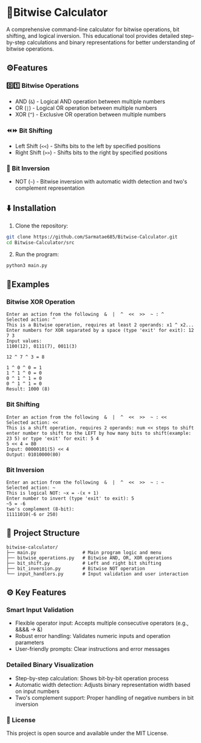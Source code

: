 # 📱Bitwise Calculator

A comprehensive command-line calculator for bitwise operations, bit shifting, and logical inversion. This educational tool provides detailed step-by-step calculations and binary representations for better understanding of bitwise operations.

## ⚙️Features
### 0️⃣1️⃣ Bitwise Operations
- AND (`&`) - Logical AND operation between multiple numbers
- OR (`|`) - Logical OR operation between multiple numbers
- XOR (`^`) - Exclusive OR operation between multiple numbers

### ⏪⏩ Bit Shifting
- Left Shift (`<<`) - Shifts bits to the left by specified positions
- Right Shift (`>>`) - Shifts bits to the right by specified positions

### 🔄 Bit Inversion
- NOT (`~`) - Bitwise inversion with automatic width detection and two's complement representation

## ⬇️ Installation
1. Clone the repository:
```bash
git clone https://github.com/Sarmatae685/Bitwise-Calculator.git
cd Bitwise-Calculator/src
```
2. Run the program:
```bash
python3 main.py
``` 

## 📌Examples
### Bitwise XOR Operation
```
Enter an action from the following  &  |  ^  <<  >>  ~ : ^
Selected action: ^
This is a Bitwise operation, requires at least 2 operands: x1 ^ x2...
Enter numbers for XOR separated by a space (type 'exit' for exit): 12 7 3
Input values: 
1100(12), 0111(7), 0011(3)

12 ^ 7 ^ 3 = 8

1 ^ 0 ^ 0 = 1
1 ^ 1 ^ 0 = 0
0 ^ 1 ^ 1 = 0
0 ^ 1 ^ 1 = 0
Result: 1000 (8)
```
### Bit Shifting
```
Enter an action from the following  &  |  ^  <<  >>  ~ : <<
Selected action: <<
This is a shift operation, requires 2 operands: num << steps to shift
enter number to shift to the LEFT by how many bits to shift(example: 23 5) or type 'exit' for exit: 5 4
5 << 4 = 80
Input: 00000101(5) << 4
Output: 01010000(80)
```
### Bit Inversion
```
Enter an action from the following  &  |  ^  <<  >>  ~ : ~
Selected action: ~
This is logical NOT: ~x = -(x + 1)
Enter number to invert (type 'exit' to exit): 5
~5 = -6
two's complement (8-bit): 
11111010(-6 or 250)
```

## 📁 Project Structure
```
bitwise-calculator/
├── main.py                 # Main program logic and menu
├── bitwise_operations.py   # Bitwise AND, OR, XOR operations
├── bit_shift.py            # Left and right bit shifting
├── bit_inversion.py        # Bitwise NOT operation
└── input_handlers.py       # Input validation and user interaction
```

## ⚙️ Key Features
### Smart Input Validation

- Flexible operator input: Accepts multiple consecutive operators (e.g., &&&& → &)
- Robust error handling: Validates numeric inputs and operation parameters
- User-friendly prompts: Clear instructions and error messages

### Detailed Binary Visualization

- Step-by-step calculation: Shows bit-by-bit operation process
- Automatic width detection: Adjusts binary representation width based on input numbers
- Two's complement support: Proper handling of negative numbers in bit inversion

### 🧾 License
This project is open source and available under the MIT License.
